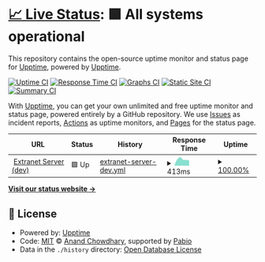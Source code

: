 # [📈 Live Status](https://upptime.github.io/upptime): <!--live status--> **🟩 All systems operational**

This repository contains the open-source uptime monitor and status page for [Upptime](https://upptime.js.org), powered by [Upptime](https://github.com/upptime/upptime).

[![Uptime CI](https://github.com/upptime/upptime2/workflows/Uptime%20CI/badge.svg)](https://github.com/upptime/upptime2/actions?query=workflow%3A%22Uptime+CI%22)
[![Response Time CI](https://github.com/upptime/upptime2/workflows/Response%20Time%20CI/badge.svg)](https://github.com/upptime/upptime2/actions?query=workflow%3A%22Response+Time+CI%22)
[![Graphs CI](https://github.com/upptime/upptime2/workflows/Graphs%20CI/badge.svg)](https://github.com/upptime/upptime2/actions?query=workflow%3A%22Graphs+CI%22)
[![Static Site CI](https://github.com/upptime/upptime2/workflows/Static%20Site%20CI/badge.svg)](https://github.com/upptime/upptime2/actions?query=workflow%3A%22Static+Site+CI%22)
[![Summary CI](https://github.com/upptime/upptime2/workflows/Summary%20CI/badge.svg)](https://github.com/upptime/upptime2/actions?query=workflow%3A%22Summary+CI%22)

With [Upptime](https://upptime.js.org), you can get your own unlimited and free uptime monitor and status page, powered entirely by a GitHub repository. We use [Issues](https://github.com/upptime/upptime/issues) as incident reports, [Actions](https://github.com/upptime/upptime2/actions) as uptime monitors, and [Pages](https://upptime.github.io/upptime) for the status page.

<!--start: status pages-->
<!-- This summary is generated by Upptime (https://github.com/upptime/upptime) -->
<!-- Do not edit this manually, your changes will be overwritten -->
<!-- prettier-ignore -->
| URL | Status | History | Response Time | Uptime |
| --- | ------ | ------- | ------------- | ------ |
| <img alt="" src="https://icons.duckduckgo.com/ip3/dev.server.extranet.cosmosweb.cloud.ico" height="13"> [Extranet Server (dev)](https://dev.server.extranet.cosmosweb.cloud/api/v0/status) | 🟩 Up | [extranet-server-dev.yml](https://github.com/israelliebana/upptime2/commits/HEAD/history/extranet-server-dev.yml) | <details><summary><img alt="Response time graph" src="./graphs/extranet-server-dev/response-time-week.png" height="20"> 413ms</summary><br><a href="https://israelliebana.github.io/upptime2/history/extranet-server-dev"><img alt="Response time 413" src="https://img.shields.io/endpoint?url=https%3A%2F%2Fraw.githubusercontent.com%2Fisraelliebana%2Fupptime2%2FHEAD%2Fapi%2Fextranet-server-dev%2Fresponse-time.json"></a><br><a href="https://israelliebana.github.io/upptime2/history/extranet-server-dev"><img alt="24-hour response time 413" src="https://img.shields.io/endpoint?url=https%3A%2F%2Fraw.githubusercontent.com%2Fisraelliebana%2Fupptime2%2FHEAD%2Fapi%2Fextranet-server-dev%2Fresponse-time-day.json"></a><br><a href="https://israelliebana.github.io/upptime2/history/extranet-server-dev"><img alt="7-day response time 413" src="https://img.shields.io/endpoint?url=https%3A%2F%2Fraw.githubusercontent.com%2Fisraelliebana%2Fupptime2%2FHEAD%2Fapi%2Fextranet-server-dev%2Fresponse-time-week.json"></a><br><a href="https://israelliebana.github.io/upptime2/history/extranet-server-dev"><img alt="30-day response time 413" src="https://img.shields.io/endpoint?url=https%3A%2F%2Fraw.githubusercontent.com%2Fisraelliebana%2Fupptime2%2FHEAD%2Fapi%2Fextranet-server-dev%2Fresponse-time-month.json"></a><br><a href="https://israelliebana.github.io/upptime2/history/extranet-server-dev"><img alt="1-year response time 413" src="https://img.shields.io/endpoint?url=https%3A%2F%2Fraw.githubusercontent.com%2Fisraelliebana%2Fupptime2%2FHEAD%2Fapi%2Fextranet-server-dev%2Fresponse-time-year.json"></a></details> | <details><summary><a href="https://israelliebana.github.io/upptime2/history/extranet-server-dev">100.00%</a></summary><a href="https://israelliebana.github.io/upptime2/history/extranet-server-dev"><img alt="All-time uptime 100.00%" src="https://img.shields.io/endpoint?url=https%3A%2F%2Fraw.githubusercontent.com%2Fisraelliebana%2Fupptime2%2FHEAD%2Fapi%2Fextranet-server-dev%2Fuptime.json"></a><br><a href="https://israelliebana.github.io/upptime2/history/extranet-server-dev"><img alt="24-hour uptime 100.00%" src="https://img.shields.io/endpoint?url=https%3A%2F%2Fraw.githubusercontent.com%2Fisraelliebana%2Fupptime2%2FHEAD%2Fapi%2Fextranet-server-dev%2Fuptime-day.json"></a><br><a href="https://israelliebana.github.io/upptime2/history/extranet-server-dev"><img alt="7-day uptime 100.00%" src="https://img.shields.io/endpoint?url=https%3A%2F%2Fraw.githubusercontent.com%2Fisraelliebana%2Fupptime2%2FHEAD%2Fapi%2Fextranet-server-dev%2Fuptime-week.json"></a><br><a href="https://israelliebana.github.io/upptime2/history/extranet-server-dev"><img alt="30-day uptime 100.00%" src="https://img.shields.io/endpoint?url=https%3A%2F%2Fraw.githubusercontent.com%2Fisraelliebana%2Fupptime2%2FHEAD%2Fapi%2Fextranet-server-dev%2Fuptime-month.json"></a><br><a href="https://israelliebana.github.io/upptime2/history/extranet-server-dev"><img alt="1-year uptime 100.00%" src="https://img.shields.io/endpoint?url=https%3A%2F%2Fraw.githubusercontent.com%2Fisraelliebana%2Fupptime2%2FHEAD%2Fapi%2Fextranet-server-dev%2Fuptime-year.json"></a></details>

<!--end: status pages-->

[**Visit our status website →**](https://upptime.github.io/upptime)

## 📄 License

- Powered by: [Upptime](https://github.com/upptime/upptime)
- Code: [MIT](./LICENSE) © [Anand Chowdhary](https://anandchowdhary.com), supported by [Pabio](https://pabio.com)
- Data in the `./history` directory: [Open Database License](https://opendatacommons.org/licenses/odbl/1-0/)
